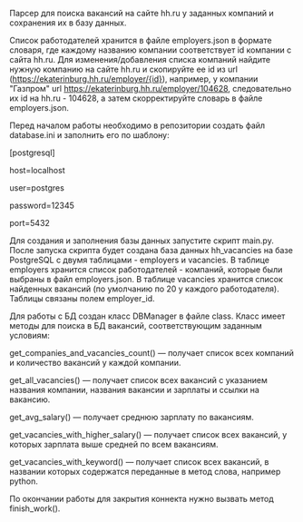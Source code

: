 Парсер для поиска вакансий на сайте hh.ru у заданных компаний и сохранения их в базу данных.

Список работодателей хранится в файле employers.json в формате словаря, где каждому названию компании соответствует id компании с сайта hh.ru.
Для изменения/добавления списка компаний найдите нужную компанию на сайте hh.ru и скопируйте ее id из url (https://ekaterinburg.hh.ru/employer/{id}), например, у компании "Газпром" url https://ekaterinburg.hh.ru/employer/104628, 
следовательно их id на hh.ru - 104628, а затем скорректируйте словарь в файле employers.json.

Перед началом работы необходимо в репозитории создать файл database.ini и заполнить его по шаблону:

[postgresql]

host=localhost

user=postgres

password=12345

port=5432

Для создания и заполнения базы данных запустите скрипт main.py. 
После запуска скрипта будет создана база данных hh_vacancies на базе PostgreSQL с двумя таблицами - employers и vacancies.
В таблице employers хранится список работодателей - компаний, которые были выбраны в файл employers.json.
В таблице vacancies хранится список найденных вакансий (по умолчанию по 20 у каждого работодателя).
Таблицы связаны полем employer_id.

Для работы с БД создан класс DBManager в файле class.
Класс имеет методы для поиска в БД вакансий, соответствующим заданным условиям:

get_companies_and_vacancies_count()
 — получает список всех компаний и количество вакансий у каждой компании.
 
get_all_vacancies()
 — получает список всех вакансий с указанием названия компании, названия вакансии и зарплаты и ссылки на вакансию.
 
get_avg_salary()
 — получает среднюю зарплату по вакансиям.

get_vacancies_with_higher_salary()
 — получает список всех вакансий, у которых зарплата выше средней по всем вакансиям.
 
get_vacancies_with_keyword()
 — получает список всех вакансий, в названии которых содержатся переданные в метод слова, например python.

По окончании работы для закрытия коннекта нужно вызвать метод finish_work().
